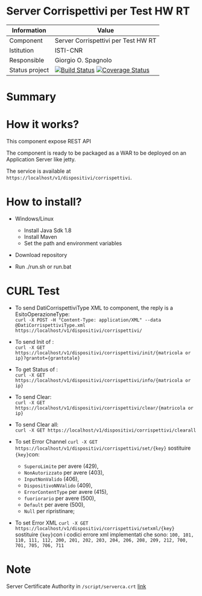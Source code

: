 Server Corrispettivi per Test HW RT
==================




Information   | Value
------------- | --------
Component     | Server Corrispettivi per Test HW RT
Istitution    | ISTI-CNR
Responsible   | Giorgio O. Spagnolo <spagnolo at isti.cnr.it>
Status project| [![Build Status](https://travis-ci.org/imatesiu/TestHWCorrispettivi.svg?branch=2.4.2_C10)](https://github.com/imatesiu/TestHWCorrispettivi/) [![Coverage Status](https://coveralls.io/repos/github/imatesiu/TestHWCorrispettivi/badge.svg)](https://coveralls.io/github/imatesiu/TestHWCorrispettivi)




# Summary


# How it works?

This component expose REST API

The component is ready to be packaged as a WAR to be deployed on an Application Server like jetty.

The service is available at `https://localhost/v1/dispositivi/corrispettivi`.

# How to install?

  * Windows/Linux
    * Install Java Sdk 1.8 
    * Install Maven 
    * Set the path and environment variables 
  
  * Download repository
  * Run ./run.sh or run.bat

# CURL Test
 * To send DatiCorrispettiviType XML to component, the reply is a EsitoOperazioneType:  
`curl -X POST -H "Content-Type: application/XML" --data @DatiCorrispettiviType.xml https://localhost/v1/dispositivi/corrispettivi/`

* To send Init of :  
`curl -X GET https://localhost/v1/dispositivi/corrispettivi/init/{matricola or ip}?grantot={grantotale}`

* To get Status of :  
`curl -X GET https://localhost/v1/dispositivi/corrispettivi/info/{matricola or ip}`

* To send Clear:  
`curl -X GET https://localhost/v1/dispositivi/corrispettivi/clear/{matricola or ip}`

* To send Clear all:  
`curl -X GET https://localhost/v1/dispositivi/corrispettivi/clearall`

* To set Error Channel 
`curl -X GET https://localhost/v1/dispositivi/corrispettivi/set/{key}` sostituire `{key}`con:
  * `SuperoLimite` per avere (429),
  *  `NonAutorizzato` per avere  (403),
  *  `InputNonValido` (406),
  *  `DispositivoNNValido` (409),
  *  `ErrorContentType` per avere (415),
  *  `fuoriorario` per avere (500),
  *  `Default` per avere (500),
  *  `Null` per ripristinare;

* To set Error XML
`curl -X GET https://localhost/v1/dispositivi/corrispettivi/setxml/{key}` sostituire `{key}`con i codici errore xml implementati che sono: `100, 101, 110, 111, 112, 200, 201, 202, 203, 204, 206, 208, 209, 212, 700, 701, 705, 706, 711`


# Note
Server Certificate Authority in `/script/serverca.crt` [link](https://raw.githubusercontent.com/imatesiu/TestHWCorrispettivi/2.4.2_C10/script/serverca.crt)

